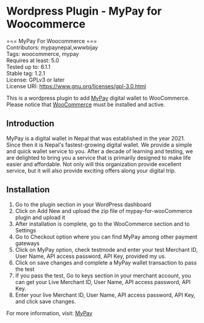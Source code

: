# Wordpress Plugin - MyPay for Woocommerce

=== MyPay For Woocommerce ===<br />
Contributors: mypaynepal,wwwbijay<br />
Tags: woocommerce, mypay<br />
Requires at least: 5.0<br />
Tested up to: 6.1.1<br />
Stable tag: 1.2.1<br />
License: GPLv3 or later<br />
License URI: https://www.gnu.org/licenses/gpl-3.0.html<br />

This is a wordpress plugin to add [MyPay](https://mypay.com.np/) digital wallet to WooCommerce.
Please notice that [WooCommerce](https://wordpress.org/plugins/woocommerce/) must be installed and active.

## Introduction

MyPay is a digital wallet in Nepal that was established in the year 2021. Since then it is Nepal's fastest-growing digital wallet. We provide a simple and quick wallet service to you. After a decade of learning and testing, we are delighted to bring you a service that is primarily designed to make life easier and affordable. Not only will this organization provide excellent service, but it will also provide exciting offers along your digital trip.


## Installation

1. Go to the plugin section in your WordPress dashboard
2. Click on Add New and upload the zip file of mypay-for-wooCommerce plugin and upload it
3. After installation is complete, go to the WooCommerce section and to Settings
4. Go to Checkout option where you can find MyPay among other payment gateways
5. Click on MyPay option, check testmode and enter your test Merchant ID, User Name, API access password, API Key, provided my us.
6. Click on save changes and complete a MyPay wallet transaction to pass the test
7. If you pass the test, Go to keys section in your merchant account, you can get your Live Merchant ID, User Name, API access password, API Key.
8. Enter your live Merchant ID, User Name, API access password, API Key, and click save changes.

For more information, visit: [MyPay](https://mypay.com.np)

